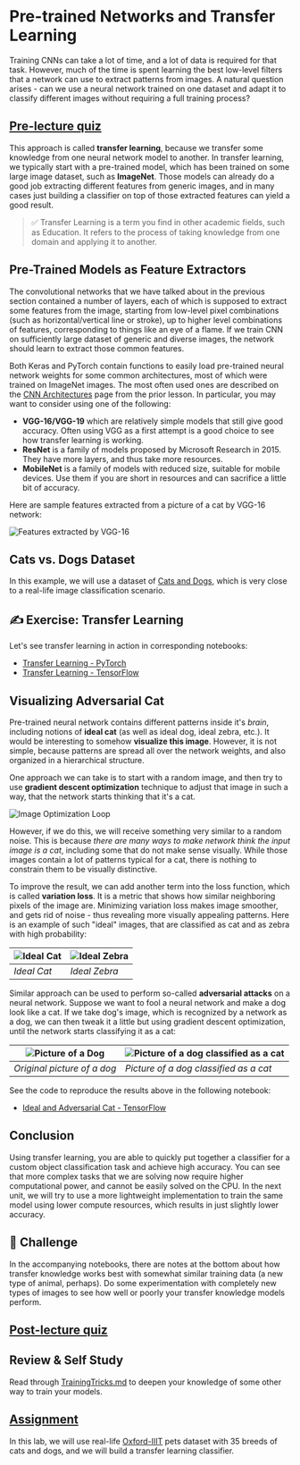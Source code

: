 # Pre-trained Networks and Transfer Learning

Training CNNs can take a lot of time, and a lot of data is required for that task. However, much of the time is spent learning the best low-level filters that a network can use to extract patterns from images. A natural question arises - can we use a neural network trained on one dataset and adapt it to classify different images without requiring a full training process?

## [Pre-lecture quiz](https://black-ground-0cc93280f.1.azurestaticapps.net/quiz/108)

This approach is called **transfer learning**, because we transfer some knowledge from one neural network model to another. In transfer learning, we typically start with a pre-trained model, which has been trained on some large image dataset, such as **ImageNet**. Those models can already do a good job extracting different features from generic images, and in many cases just building a classifier on top of those extracted features can yield a good result.

> ✅ Transfer Learning is a term you find in other academic fields, such as Education. It refers to the process of taking knowledge from one domain and applying it to another.

## Pre-Trained Models as Feature Extractors

The convolutional networks that we have talked about in the previous section contained a number of layers, each of which is supposed to extract some features from the image, starting from low-level pixel combinations (such as horizontal/vertical line or stroke), up to higher level combinations of features, corresponding to things like an eye of a flame. If we train CNN on sufficiently large dataset of generic and diverse images, the network should learn to extract those common features.

Both Keras and PyTorch contain functions to easily load pre-trained neural network weights for some common architectures, most of which were trained on ImageNet images. The most often used ones are described on the [CNN Architectures](../07-ConvNets/CNN_Architectures.md) page from the prior lesson. In particular, you may want to consider using one of the following:

* **VGG-16/VGG-19** which are relatively simple models that still give good accuracy. Often using VGG as a first attempt is a good choice to see how transfer learning is working.
* **ResNet** is a family of models proposed by Microsoft Research in 2015. They have more layers, and thus take more resources.
* **MobileNet** is a family of models with reduced size, suitable for mobile devices. Use them if you are short in resources and can sacrifice a little bit of accuracy.

Here are sample features extracted from a picture of a cat by VGG-16 network:

![Features extracted by VGG-16](images/features.png)

## Cats vs. Dogs Dataset

In this example, we will use a dataset of [Cats and Dogs](https://www.microsoft.com/download/details.aspx?id=54765&WT.mc_id=academic-57639-dmitryso), which is very close to a real-life image classification scenario.

## ✍️ Exercise: Transfer Learning

Let's see transfer learning in action in corresponding notebooks:

* [Transfer Learning - PyTorch](TransferLearningPyTorch.ipynb)
* [Transfer Learning - TensorFlow](TransferLearningTF.ipynb)

## Visualizing Adversarial Cat

Pre-trained neural network contains different patterns inside it's *brain*, including notions of **ideal cat** (as well as ideal dog, ideal zebra, etc.). It would be interesting to somehow **visualize this image**. However, it is not simple, because patterns are spread all over the network weights, and also organized in a hierarchical structure.

One approach we can take is to start with a random image, and then try to use **gradient descent optimization** technique to adjust that image in such a way, that the network starts thinking that it's a cat. 

![Image Optimization Loop](images/ideal-cat-loop.png)

However, if we do this, we will receive something very similar to a random noise. This is because *there are many ways to make network think the input image is a cat*, including some that do not make sense visually. While those images contain a lot of patterns typical for a cat, there is nothing to constrain them to be visually distinctive.

To improve the result, we can add another term into the loss function, which is called **variation loss**. It is a metric that shows how similar neighboring pixels of the image are. Minimizing variation loss makes image smoother, and gets rid of noise - thus revealing more visually appealing patterns. Here is an example of such "ideal" images, that are classified as cat and as zebra with high probability:

![Ideal Cat](images/ideal-cat.png) | ![Ideal Zebra](images/ideal-zebra.png)
-----|-----
 *Ideal Cat* | *Ideal Zebra*

Similar approach can be used to perform so-called **adversarial attacks** on a neural network. Suppose we want to fool a neural network and make a dog look like a cat. If we take dog's image, which is recognized by a network as a dog, we can then tweak it a little but using gradient descent optimization, until the network starts classifying it as a cat:

![Picture of a Dog](images/original-dog.png) | ![Picture of a dog classified as a cat](images/adversarial-dog.png)
-----|-----
*Original picture of a dog* | *Picture of a dog classified as a cat*

See the code to reproduce the results above in the following notebook:

* [Ideal and Adversarial Cat - TensorFlow](AdversarialCat_TF.ipynb)
## Conclusion

Using transfer learning, you are able to quickly put together a classifier for a custom object classification task and achieve high accuracy. You can see that more complex tasks that we are solving now require higher computational power, and cannot be easily solved on the CPU. In the next unit, we will try to use a more lightweight implementation to train the same model using lower compute resources, which results in just slightly lower accuracy.

## 🚀 Challenge

In the accompanying notebooks, there are notes at the bottom about how transfer knowledge works best with somewhat similar training data (a new type of animal, perhaps). Do some experimentation with completely new types of images to see how well or poorly your transfer knowledge models perform.

## [Post-lecture quiz](https://black-ground-0cc93280f.1.azurestaticapps.net/quiz/208)

## Review & Self Study

Read through [TrainingTricks.md](TrainingTricks.md) to deepen your knowledge of some other way to train your models.

## [Assignment](lab/README.md)

In this lab, we will use real-life [Oxford-IIIT](https://www.robots.ox.ac.uk/~vgg/data/pets/) pets dataset with 35 breeds of cats and dogs, and we will build a transfer learning classifier.
